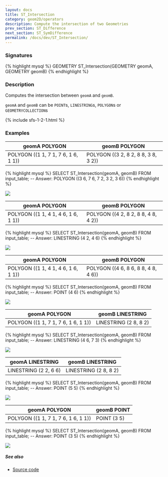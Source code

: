 ```yaml
---
layout: docs
title: ST_Intersection
category: geom2D/operators
description: Compute the intersection of two Geometries
prev_section: ST_Difference
next_section: ST_SymDifference
permalink: /docs/dev/ST_Intersection/
---
```


### Signatures

{% highlight mysql %}
GEOMETRY ST_Intersection(GEOMETRY geomA, GEOMETRY geomB)
{% endhighlight %}

### Description

Computes the intersection between `geomA` and `geomB`.

`geomA` and `geomB` can be `POINT`s, `LINESTRING`s, `POLYGON`s or `GEOMETRYCOLLECTION`s

{% include sfs-1-2-1.html %}

### Examples

| geomA POLYGON                       | geomB POLYGON                       |
|-------------------------------------|-------------------------------------|
| POLYGON ((1 1, 7 1, 7 6, 1 6, 1 1)) | POLYGON ((3 2, 8 2, 8 8, 3 8, 3 2)) |

{% highlight mysql %}
SELECT ST_Intersection(geomA, geomB) FROM input_table;
-- Answer:    POLYGON ((3 6, 7 6, 7 2, 3 2, 3 6))
{% endhighlight %}

<img class="displayed" src="../ST_Intersection_1.png"/>

| geomA POLYGON                       | geomB POLYGON                       |
|-------------------------------------|-------------------------------------|
| POLYGON ((1 1, 4 1, 4 6, 1 6, 1 1)) | POLYGON ((4 2, 8 2, 8 8, 4 8, 4 2)) |

{% highlight mysql %}
SELECT ST_Intersection(geomA, geomB) FROM input_table;
-- Answer:    LINESTRING (4 2, 4 6)
{% endhighlight %}

<img class="displayed" src="../ST_Intersection_2.png"/>

| geomA POLYGON                       | geomB POLYGON                       |
|-------------------------------------|-------------------------------------|
| POLYGON ((1 1, 4 1, 4 6, 1 6, 1 1)) | POLYGON ((4 6, 8 6, 8 8, 4 8, 4 6)) |

{% highlight mysql %}
SELECT ST_Intersection(geomA, geomB) FROM input_table;
-- Answer:    POINT (4 6)
{% endhighlight %}

<img class="displayed" src="../ST_Intersection_6.png"/>

| geomA POLYGON                       | geomB LINESTRING      |
|-------------------------------------|-----------------------|
| POLYGON ((1 1, 7 1, 7 6, 1 6, 1 1)) | LINESTRING (2 8, 8 2) |

{% highlight mysql %}
SELECT ST_Intersection(geomA, geomB) FROM input_table;
-- Answer:    LINESTRING (4 6, 7 3)
{% endhighlight %}

<img class="displayed" src="../ST_Intersection_3.png"/>

| geomA LINESTRING      | geomB LINESTRING      |
|-----------------------|-----------------------|
| LINESTRING (2 2, 6 6) | LINESTRING (2 8, 8 2) |

{% highlight mysql %}
SELECT ST_Intersection(geomA, geomB) FROM input_table;
-- Answer:    POINT (5 5)
{% endhighlight %}

<img class="displayed" src="../ST_Intersection_4.png"/>

| geomA POLYGON                       | geomB POINT |
|-------------------------------------|-------------|
| POLYGON ((1 1, 7 1, 7 6, 1 6, 1 1)) | POINT (3 5) |

{% highlight mysql %}
SELECT ST_Intersection(geomA, geomB) FROM input_table;
-- Answer:    POINT (3 5)
{% endhighlight %}

<img class="displayed" src="../ST_Intersection_5.png"/>

##### See also

* <a href="https://github.com/irstv/H2GIS/blob/master/h2spatial/src/main/java/org/h2gis/h2spatial/internal/function/spatial/operators/ST_Intersection.java" target="_blank">Source code</a>
